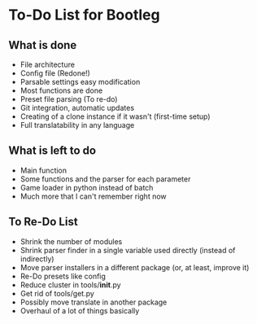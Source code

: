 # To-Do List for Bootleg

## What is done

* File architecture
* Config file (Redone!)
* Parsable settings easy modification
* Most functions are done
* Preset file parsing (To re-do)
* Git integration, automatic updates
* Creating of a clone instance if it wasn't (first-time setup)
* Full translatability in any language

## What is left to do

* Main function
* Some functions and the parser for each parameter
* Game loader in python instead of batch
* Much more that I can't remember right now

## To Re-Do List

* Shrink the number of modules
* Shrink parser finder in a single variable used directly (instead of indirectly)
* Move parser installers in a different package (or, at least, improve it)
* Re-Do presets like config
* Reduce cluster in tools/__init__.py
* Get rid of tools/get.py
* Possibly move translate in another package
* Overhaul of a lot of things basically
